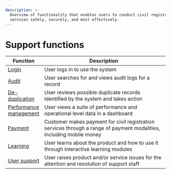 ```yaml
---
description: >-
  Overview of functionality that enables users to conduct civil registration
  services safely, securely, and most effectively.
---
```


# Support functions

<table><thead><tr><th>Function</th><th width="423.6666666666667">Description</th></tr></thead><tbody><tr><td><a href="10.-login.md">Login</a></td><td>User logs in to use the system</td></tr><tr><td><a href="11.-audit.md">Audit</a></td><td>User searches for and views audit logs for a record</td></tr><tr><td><a href="12.-deduplication.md">De-duplication</a></td><td>User reviews possible duplicate records identified by the system and takes action</td></tr><tr><td><a href="13.-performance-management.md">Performance management</a></td><td>User views a suite of performance and operational level data in a dashboard</td></tr><tr><td><a href="14.-payment.md">Payment</a></td><td>Customer makes payment for civil registration services through a range of payment modalities, including mobile money</td></tr><tr><td><a href="15.-learning.md">Learning</a></td><td>User learns about the product and how to use it through interactive learning modules</td></tr><tr><td><a href="16.-user-support.md">User support</a></td><td>User raises product and/or service issues for the attention and resolution of support staff</td></tr></tbody></table>

